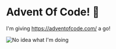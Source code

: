 # Advent Of Code! 🎄

I'm giving https://adventofcode.com/ a go!

![No idea what I'm doing](https://media.giphy.com/media/Dh5q0sShxgp13DwrvG/giphy.gif)